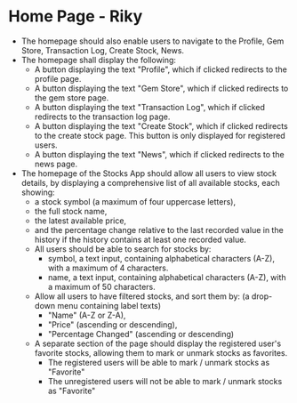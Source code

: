 # Home Page - Riky
- The homepage should also enable users to navigate to the Profile, Gem Store, Transaction Log, Create Stock, News.
- The homepage shall display the following:
  - A button displaying the text "Profile", which if clicked redirects to the profile page.
  - A button displaying the text "Gem Store", which if clicked redirects to the gem store page. 
  - A button displaying the text "Transaction Log", which if clicked redirects to the transaction log page.
  - A button displaying the text "Create Stock", which if clicked redirects to the create stock page. This button is only displayed for registered users.
  - A button displaying the text "News", which if clicked redirects to the news page.
- The homepage of the Stocks App should allow all users to view stock details, by displaying a comprehensive list of all available stocks, each showing:
  - a stock symbol (a maximum of four uppercase letters), 
  - the full stock name, 
  - the latest available price, 
  - and the percentage change relative to the last recorded value in the history if the history contains at least one recorded value. 
  - All users should be able to search for stocks by: 
    - symbol, a text input, containing alphabetical characters (A-Z), with a maximum of 4 characters.
    - name, a text input, containing alphabetical characters (A-Z), with a maximum of 50 characters.
  - Allow all users to have filtered stocks, and sort them by: (a drop-down menu containing label texts)
    - "Name" (A-Z or Z-A), 
    - "Price" (ascending or descending),
    - "Percentage Changed" (ascending or descending) 
  - A separate section of the page should display the registered user's favorite stocks, allowing them to mark or unmark stocks as favorites.
    - The registered users will be able to mark / unmark stocks as "Favorite"
    - The unregistered users will not be able to mark / unmark stocks as "Favorite" 
